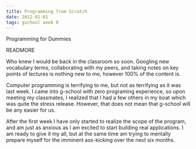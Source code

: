 ```yaml
---
title: Programming from Scratch
date: 2012-01-01
tags: gschool week 0
---
```


Programming for Dummies

READMORE


Who knew I would be back in the classroom so soon. Googling new vocabulary terms, collaborating with my peers, and taking notes on key points of lectures is nothing new to me, however 100% of the content is. 

Computer programming is terrifying to me, but not as terrifying as it was last week. I came into g-school with zero programing experience, so upon meeting my classmates, I realized that I had a few others in my boat which was quite the stress release. However, that does not mean that g-school will be any easier for us. 

After the first week I have only started to realize the scope of the program, and am just as anxious as I am excited to start building real applications. I am ready to give it my all, but at the same time am trying to mentally prepare myself for the imminent ass-kicking over the next six months. 

